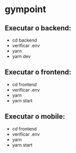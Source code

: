 # gympoint

## Executar o backend:
- cd backend
- verificar .env
- yarn
- yarn dev

## Executar o frontend:
- cd frontend
- verificar .env
- yarn
- yarn start

## Executar o mobile:
- cd frontend
- verificar .env
- yarn
- yarn start
